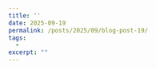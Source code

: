 ```yaml
---
title: ''
date: 2025-09-19
permalink: /posts/2025/09/blog-post-19/
tags:
  - 
excerpt: ""
---
```



